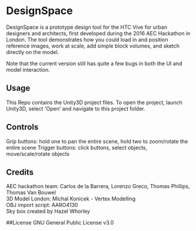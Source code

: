# DesignSpace

DesignSpace is a prototype design tool for the HTC Vive for urban designers and architects, first developed during the 2016 AEC Hackathon in London.
The tool demonstrates how you could load in and position reference images, work at scale, add simple block volumes, and sketch directly on the model.

Note that the current version still has quite a few bugs in both the UI and model interaction.

## Usage

This Repo contains the Unity3D project files. To open the project, launch Unity3D, select 'Open' and navigate to this project folder.

## Controls

Grip buttons: hold one to pan the entire scene, hold two to zoom/rotate the entire scene
Trigger buttons: click buttons, select objects, move/scale/rotate objects

## Credits

AEC hackathon team: Carlos de la Barrera, Lorenzo Greco, Thomas Phillips, Thomas Van Bouwel <br>
3D Model London: Michal Konicek - Vertex Modelling <br>
OBJ import script: AARO4130 <br>
Sky box created by Hazel Whorley

##License
GNU General Public License v3.0
